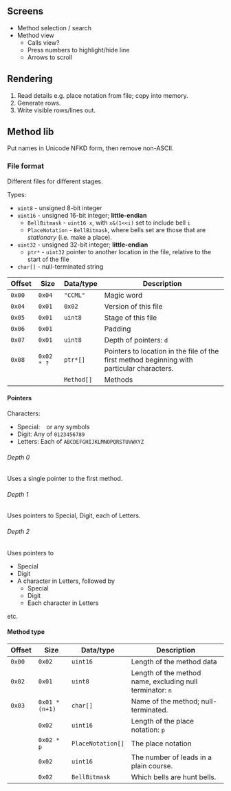 ## Screens

- Method selection / search
- Method view
    - Calls view?
    - Press numbers to highlight/hide line
    - Arrows to scroll


## Rendering

1. Read details e.g. place notation from file; copy into memory.
2. Generate rows.
3. Write visible rows/lines out.


## Method lib

Put names in Unicode NFKD form, then remove non-ASCII.


### File format

Different files for different stages.

Types:
- `uint8` - unsigned 8-bit integer
- `uint16` - unsigned 16-bit integer; **little-endian**
    - `BellBitmask` - `uint16 x`, with `x&(1<<i)` set to include bell `i`
    - `PlaceNotation` - `BellBitmask`, where bells set are those that are *stationary* (i.e. make a place).
- `uint32` - unsigned 32-bit integer; **little-endian**
    - `ptr*` - `uint32` pointer to another location in the file, relative to the start of the file
- `char[]` - null-terminated string

| Offset | Size   | Data/type | Description |
|--------|--------|-----------|-------------|
| `0x00` | `0x04` | `"CCML"`  | Magic word |
| `0x04` | `0x01` | `0x02`    | Version of this file |
| `0x05` | `0x01` | `uint8`   | Stage of this file |
| `0x06` | `0x01` |           | Padding |
| `0x07` | `0x01` | `uint8`   | Depth of pointers: `d` |
| `0x08` | `0x02 * ?` | `ptr*[]` | Pointers to location in the file of the first method beginning with particular characters. |
|        |        | `Method[]` | Methods |

#### Pointers

Characters:
- Special: ` ` or any symbols
- Digit: Any of `0123456789`
- Letters: Each of `ABCDEFGHIJKLMNOPQRSTUVWXYZ`


###### Depth 0

Uses a single pointer to the first method.

###### Depth 1

Uses pointers to Special, Digit, each of Letters.

###### Depth 2

Uses pointers to
- Special
- Digit
- A character in Letters, followed by
  - Special
  - Digit
  - Each character in Letters

etc.

#### Method type

| Offset | Size   | Data/type | Description |
|--------|--------|-----------|-------------|
| `0x00` | `0x02` | `uint16`  | Length of the method data |
| `0x02` | `0x01` | `uint8`   | Length of the method name, excluding null terminator: `n` |
| `0x03` | `0x01 * (n+1)` | `char[]` | Name of the method; null-terminated.
|        | `0x02` | `uint16`  | Length of the place notation: `p` |
|        | `0x02 * p` | `PlaceNotation[]` | The place notation |
|        | `0x02` | `uint16` | The number of leads in a plain course. |
|        | `0x02` | `BellBitmask` | Which bells are hunt bells. |
